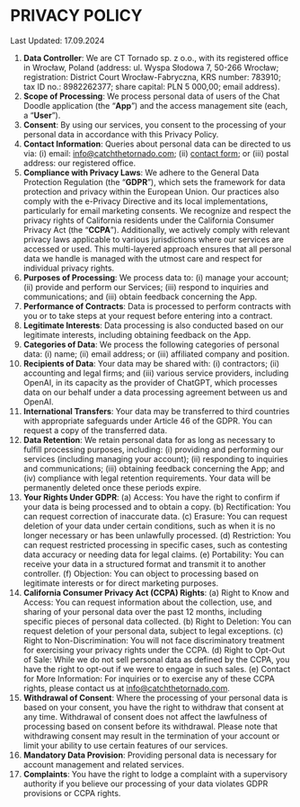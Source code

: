 # PRIVACY POLICY

Last Updated: 17.09.2024

1. **Data Controller**: We are CT Tornado sp. z o.o., with its registered office in Wrocław, Poland (address: ul. Wyspa Słodowa 7, 50-266 Wrocław; registration: District Court Wrocław-Fabryczna, KRS number: 783910; tax ID no.: 8982262377; share capital: PLN 5 000,00; email address).
2. **Scope of Processing**: We process personal data of users of the Chat Doodle application (the “**App**”) and the access management site (each, a “**User**”).
3. **Consent**: By using our services, you consent to the processing of your personal data in accordance with this Privacy Policy.
4. **Contact Information**: Queries about personal data can be directed to us via: (i) email: info@catchthetornado.com; (ii) [contact form](https://www.catchthetornado.com/contact-us); or (iii) postal address: our registered office.
5. **Compliance with Privacy Laws**: We adhere to the General Data Protection Regulation (the “**GDPR**”), which sets the framework for data protection and privacy within the European Union. Our practices also comply with the e-Privacy Directive and its local implementations, particularly for email marketing consents. We recognize and respect the privacy rights of California residents under the California Consumer Privacy Act (the “**CCPA**”). Additionally, we actively comply with relevant privacy laws applicable to various jurisdictions where our services are accessed or used. This multi-layered approach ensures that all personal data we handle is managed with the utmost care and respect for individual privacy rights.
6. **Purposes of Processing**: We process data to: (i) manage your account; (ii) provide and perform our Services; (iii) respond to inquiries and communications; and (iii) obtain feedback concerning the App.
7. **Performance of Contracts**: Data is processed to perform contracts with you or to take steps at your request before entering into a contract.
8. **Legitimate Interests**: Data processing is also conducted based on our legitimate interests, including obtaining feedback on the App.
9. **Categories of Data**: We process the following categories of personal data: (i) name; (ii) email address; or (iii) affiliated company and position.
10. **Recipients of Data**: Your data may be shared with: (i) contractors; (ii) accounting and legal firms; and (iii) various service providers, including OpenAI, in its capacity as the provider of ChatGPT, which processes data on our behalf under a data processing agreement between us and OpenAI.
11. **International Transfers**: Your data may be transferred to third countries with appropriate safeguards under Article 46 of the GDPR. You can request a copy of the transferred data.
12. **Data Retention**: We retain personal data for as long as necessary to fulfill processing purposes, including: (i) providing and performing our services (including managing your account); (ii) responding to inquiries and communications; (iii) obtaining feedback concerning the App; and (iv) compliance with legal retention requirements. Your data will be permanently deleted once these periods expire.
13. **Your Rights Under GDPR**: (a) Access: You have the right to confirm if your data is being processed and to obtain a copy. (b) Rectification: You can request correction of inaccurate data. (c) Erasure: You can request deletion of your data under certain conditions, such as when it is no longer necessary or has been unlawfully processed. (d) Restriction: You can request restricted processing in specific cases, such as contesting data accuracy or needing data for legal claims. (e) Portability: You can receive your data in a structured format and transmit it to another controller. (f) Objection: You can object to processing based on legitimate interests or for direct marketing purposes.
14. **California Consumer Privacy Act (CCPA) Rights**: (a) Right to Know and Access: You can request information about the collection, use, and sharing of your personal data over the past 12 months, including specific pieces of personal data collected. (b) Right to Deletion: You can request deletion of your personal data, subject to legal exceptions. (c) Right to Non-Discrimination: You will not face discriminatory treatment for exercising your privacy rights under the CCPA. (d) Right to Opt-Out of Sale: While we do not sell personal data as defined by the CCPA, you have the right to opt-out if we were to engage in such sales. (e) Contact for More Information: For inquiries or to exercise any of these CCPA rights, please contact us at info@catchthetornado.com.
15. **Withdrawal of Consent**: Where the processing of your personal data is based on your consent, you have the right to withdraw that consent at any time. Withdrawal of consent does not affect the lawfulness of processing based on consent before its withdrawal. Please note that withdrawing consent may result in the termination of your account or limit your ability to use certain features of our services.
16. **Mandatory Data Provision**: Providing personal data is necessary for account management and related services.
17. **Complaints**: You have the right to lodge a complaint with a supervisory authority if you believe our processing of your data violates GDPR provisions or CCPA rights.